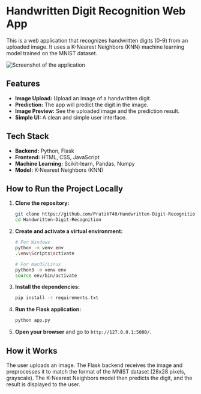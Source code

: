 # Handwritten Digit Recognition Web App

This is a web application that recognizes handwritten digits (0-9) from an uploaded image. It uses a K-Nearest Neighbors (KNN) machine learning model trained on the MNIST dataset.

![Screenshot of the application](static/images/image.png)

## Features

-   **Image Upload:** Upload an image of a handwritten digit.
-   **Prediction:** The app will predict the digit in the image.
-   **Image Preview:** See the uploaded image and the prediction result.
-   **Simple UI:** A clean and simple user interface.

## Tech Stack

-   **Backend:** Python, Flask
-   **Frontend:** HTML, CSS, JavaScript
-   **Machine Learning:** Scikit-learn, Pandas, Numpy
-   **Model:** K-Nearest Neighbors (KNN)

## How to Run the Project Locally

1.  **Clone the repository:**
    ```bash
    git clone https://github.com/Pratik740/Handwritten-Digit-Recognition.git
    cd Handwritten-Digit-Recognition
    ```

2.  **Create and activate a virtual environment:**
    ```bash
    # For Windows
    python -m venv env
    .\env\Scripts\activate

    # For macOS/Linux
    python3 -m venv env
    source env/bin/activate
    ```

3.  **Install the dependencies:**
    ```bash
    pip install -r requirements.txt
    ```

4.  **Run the Flask application:**
    ```bash
    python app.py
    ```

5.  **Open your browser** and go to `http://127.0.0.1:5000/`.

## How it Works

The user uploads an image. The Flask backend receives the image and preprocesses it to match the format of the MNIST dataset (28x28 pixels, grayscale). The K-Nearest Neighbors model then predicts the digit, and the result is displayed to the user. 